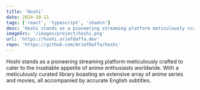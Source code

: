 ```yaml
---
title: 'Hoshi'
date: 2024-10-11
tags: ['react', 'typescript', 'shadcn']
desc: 'Hoshi stands as a pioneering streaming platform meticulously crafted to cater to the insatiable appetite of anime enthusiasts worldwide. With a meticulously curated library boasting an extensive array of anime series and movies, all accompanied by accurate English subtitles.'
imageSrc: '/images/project/hoshi.png'
url: 'https://hoshi.ariefdaffa.dev'
repo: 'https://github.com/AriefDaffa/hoshi'
---
```


Hoshi stands as a pioneering streaming platform meticulously crafted to cater to the insatiable appetite of anime enthusiasts worldwide. With a meticulously curated library boasting an extensive array of anime series and movies, all accompanied by accurate English subtitles.
